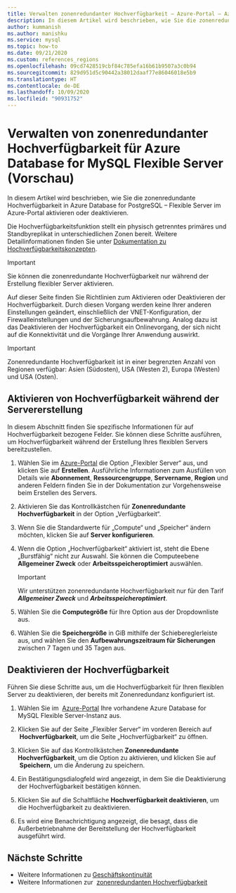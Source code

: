 ```yaml
---
title: Verwalten zonenredundanter Hochverfügbarkeit – Azure-Portal – Azure Database for MySQL Flexible Server
description: In diesem Artikel wird beschrieben, wie Sie die zonenredundante Hochverfügbarkeit in Azure Database for MySQL Flexible Server im Azure-Portal aktivieren oder deaktivieren.
author: kummanish
ms.author: manishku
ms.service: mysql
ms.topic: how-to
ms.date: 09/21/2020
ms.custom: references_regions
ms.openlocfilehash: 09cd7428519cbf84c785efa16b61b9507a3c0b94
ms.sourcegitcommit: 829d951d5c90442a38012daaf77e86046018e5b9
ms.translationtype: HT
ms.contentlocale: de-DE
ms.lasthandoff: 10/09/2020
ms.locfileid: "90931752"
---
```

# <a name="manage-zone-redundant-high-availability-in-azure-database-for-mysql-flexible-server-preview"></a>Verwalten von zonenredundanter Hochverfügbarkeit für Azure Database for MySQL Flexible Server (Vorschau)

In diesem Artikel wird beschrieben, wie Sie die zonenredundante Hochverfügbarkeit in Azure Database for PostgreSQL – Flexible Server im Azure-Portal aktivieren oder deaktivieren.

Die Hochverfügbarkeitsfunktion stellt ein physisch getrenntes primäres und Standbyreplikat in unterschiedlichen Zonen bereit. Weitere Detailinformationen finden Sie unter [Dokumentation zu Hochverfügbarkeitskonzepten](./concepts/../concepts-high-availability.md). 

> [!IMPORTANT]
> Sie können die zonenredundante Hochverfügbarkeit nur während der Erstellung flexibler Server aktivieren.

Auf dieser Seite finden Sie Richtlinien zum Aktivieren oder Deaktivieren der Hochverfügbarkeit. Durch diesen Vorgang werden keine Ihrer anderen Einstellungen geändert, einschließlich der VNET-Konfiguration, der Firewalleinstellungen und der Sicherungsaufbewahrung. Analog dazu ist das Deaktivieren der Hochverfügbarkeit ein Onlinevorgang, der sich nicht auf die Konnektivität und die Vorgänge Ihrer Anwendung auswirkt.

> [!IMPORTANT]
> Zonenredundante Hochverfügbarkeit ist in einer begrenzten Anzahl von Regionen verfügbar: Asien (Südosten), USA (Westen 2), Europa (Westen) und USA (Osten).  

## <a name="enable-high-availability-during-server-creation"></a>Aktivieren von Hochverfügbarkeit während der Servererstellung

In diesem Abschnitt finden Sie spezifische Informationen für auf Hochverfügbarkeit bezogene Felder. Sie können diese Schritte ausführen, um Hochverfügbarkeit während der Erstellung Ihres flexiblen Servers bereitzustellen.

1.  Wählen Sie im [Azure-Portal](https://portal.azure.com/) die Option „Flexibler Server“ aus, und klicken Sie auf **Erstellen**.  Ausführliche Informationen zum Ausfüllen von Details wie **Abonnement**, **Ressourcengruppe**, **Servername**, **Region** und anderen Feldern finden Sie in der Dokumentation zur Vorgehensweise beim Erstellen des Servers.

2.  Aktivieren Sie das Kontrollkästchen für **Zonenredundante Hochverfügbarkeit** in der Option „Verfügbarkeit“.

3.  Wenn Sie die Standardwerte für „Compute“ und „Speicher“ ändern möchten, klicken Sie auf  **Server konfigurieren**.

4.  Wenn die Option „Hochverfügbarkeit“ aktiviert ist, steht die Ebene „Burstfähig“ nicht zur Auswahl. Sie können die Computeebene **Allgemeiner Zweck** oder **Arbeitsspeicheroptimiert** auswählen.

    > [!IMPORTANT]
    > Wir unterstützen zonenredundante Hochverfügbarkeit nur für den Tarif ***Allgemeiner Zweck*** und ***Arbeitsspeicheroptimiert***.

5.  Wählen Sie die **Computegröße** für Ihre Option aus der Dropdownliste aus.

6.  Wählen Sie die **Speichergröße** in GiB mithilfe der Schiebereglerleiste aus, und wählen Sie den **Aufbewahrungszeitraum für Sicherungen** zwischen 7 Tagen und 35 Tagen aus.   

## <a name="disable-high-availability"></a>Deaktivieren der Hochverfügbarkeit

Führen Sie diese Schritte aus, um die Hochverfügbarkeit für Ihren flexiblen Server zu deaktivieren, der bereits mit Zonenredundanz konfiguriert ist.

1.  Wählen Sie im  [Azure-Portal](https://portal.azure.com/) Ihre vorhandene Azure Database for MySQL Flexible Server-Instanz aus.

2.  Klicken Sie auf der Seite „Flexibler Server“ im vorderen Bereich auf  **Hochverfügbarkeit**, um die Seite „Hochverfügbarkeit“ zu öffnen.

3.  Klicken Sie auf das Kontrollkästchen **Zonenredundante Hochverfügbarkeit**, um die Option zu aktivieren, und klicken Sie auf  **Speichern**, um die Änderung zu speichern.

4.  Ein Bestätigungsdialogfeld wird angezeigt, in dem Sie die Deaktivierung der Hochverfügbarkeit bestätigen können.

5.  Klicken Sie auf die Schaltfläche **Hochverfügbarkeit deaktivieren**, um die Hochverfügbarkeit zu deaktivieren.

6.  Es wird eine Benachrichtigung angezeigt, die besagt, dass die Außerbetriebnahme der Bereitstellung der Hochverfügbarkeit ausgeführt wird.

## <a name="next-steps"></a>Nächste Schritte

-   Weitere Informationen zu [Geschäftskontinuität](./concepts-business-continuity.md)
-   Weitere Informationen zur  [zonenredundanten Hochverfügbarkeit](./concepts-high-availability.md)
